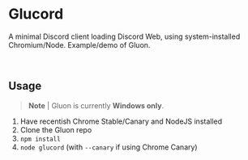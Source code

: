# Glucord
A minimal Discord client loading Discord Web, using system-installed Chromium/Node. Example/demo of Gluon.

<br>

## Usage
> **Note** |
> Gluon is currently **Windows only**.

1. Have recentish Chrome Stable/Canary and NodeJS installed
1. Clone the Gluon repo
2. `npm install`
3. `node glucord` (with `--canary` if using Chrome Canary)
